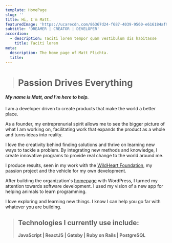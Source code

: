 ```yaml
---
template: HomePage
slug: ''
title: Hi, I'm Matt.
featuredImage: 'https://ucarecdn.com/86367d24-f687-4039-9560-e616184af906/'
subtitle: 'DREAMER | CREATOR | DEVELOPER'
accordion:
  - description: Taciti lorem tempor quam vestibulum dis habitasse
    title: Taciti lorem
meta:
  description: The home page of Matt Plichta.
  title:
---
```

> # Passion Drives Everything

#### *My name is Matt, and I'm here to help.*

I am a developer driven to create products that make the world a better place.

As a founder, my entreprenurial spirit allows me to see the bigger picture of what I am working on, facilitating work that expands the product as a whole and turns ideas into reality.

I love the creativity behind finding solutions and thrive on learning new ways to tackle a problem. By integrating new methods and knowledge, I create innovative programs to provide real change to the world around me. 

I produce results, seen in my work with the [WildHeart Foundation](https://www.thewildheartfoundation.org), my passion project and the vehicle for my own development.

After building the organization's [homepage](https://mattplichtawild.com/posts/wild-heart-foundation/) with WordPress, I turned my attention towards software development. I used my vision of a new app for helping animals to learn programming. 

I love exploring and learning new things. I know I can help you go far with whatever you are building.

> ## Technologies I currently use include:
>
> **JavaScript | ReactJS | Gatsby | Ruby on Rails | PostgreSQL**